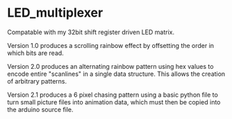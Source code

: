 # LED_multiplexer

Compatable with my 32bit shift register driven LED matrix.

Version 1.0 produces a scrolling rainbow effect by offsetting the order in which bits are read.

Version 2.0 produces an alternating rainbow pattern using hex values to encode entire "scanlines" in a single data structure. This allows the creation of arbitrary patterns.

Version 2.1 produces a 6 pixel chasing pattern using a basic python file to turn small picture files into animation data, which must then be copied into the arduino source file.
